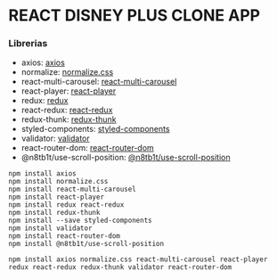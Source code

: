 # REACT DISNEY PLUS CLONE APP

### Librerias
- axios: [axios](https://www.npmjs.com/package/axios)
- normalize: [normalize.css](https://www.npmjs.com/package/normalize.css)
- react-multi-carousel: [react-multi-carousel](https://www.npmjs.com/package/react-multi-carousel)
- react-player: [react-player](https://www.npmjs.com/package/react-player)
- redux: [redux](https://redux.js.org/introduction/installation)
- react-redux: [react-redux](https://www.npmjs.com/package/react-redux)
- redux-thunk: [redux-thunk](https://www.npmjs.com/package/redux-thunk)
- styled-components: [styled-components](https://styled-components.com/docs/basics#installation)
- validator: [validator](https://www.npmjs.com/package/validator)
- react-router-dom: [react-router-dom](https://reactrouter.com/web/guides/quick-start)
- @n8tb1t/use-scroll-position: [@n8tb1t/use-scroll-position](https://www.npmjs.com/package/@n8tb1t/use-scroll-position)



```
npm install axios
npm install normalize.css
npm install react-multi-carousel
npm install react-player
npm install redux react-redux
npm install redux-thunk
npm install --save styled-components
npm install validator
npm install react-router-dom
npm install @n8tb1t/use-scroll-position

npm install axios normalize.css react-multi-carousel react-player redux react-redux redux-thunk validator react-router-dom
```
